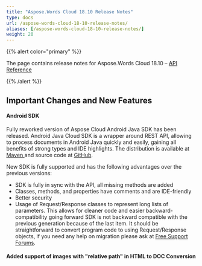 ```yaml
---
title: "Aspose.Words Cloud 18.10 Release Notes"
type: docs
url: /aspose-words-cloud-18-10-release-notes/
aliases: [/aspose-words-cloud-18-10-release-notes/]
weight: 20
---
```


{{% alert color="primary" %}} 

The page contains release notes for Aspose.Words Cloud 18.10 – [API Reference](https://apireference.aspose.cloud/words/)

{{% /alert %}} 

## Important Changes and New Features

#### Android SDK

Fully reworked version of Aspose Cloud Android Java SDK has been released. Android Java Cloud SDK is a wrapper around REST API, allowing to process documents in Android Java quickly and easily, gaining all benefits of strong types and IDE highlights. The distribution is available at [Maven ](https://repository.aspose.cloud/webapp/#/artifacts/browse/tree/General/repo/com/aspose/aspose-words-cloud-android)and source code at [GitHub](https://github.com/aspose-words-cloud/aspose-words-cloud-java).

New SDK is fully supported and has the following advantages over the previous versions:

- SDK is fully in sync with the API, all missing methods are added
- Classes, methods, and properties have comments and are IDE-friendly
- Better security
- Usage of Request/Response classes to represent long lists of parameters. This allows for cleaner code and easier backward-compatibility going forward
  SDK is not backward compatible with the previous generation because of the last item. It should be straightforward to convert program code to using Request/Response objects, if you need any help on migration please ask at [Free Support Forums](https://forum.aspose.cloud/).
#### Added support of images with "relative path" in HTML to DOC Conversion

